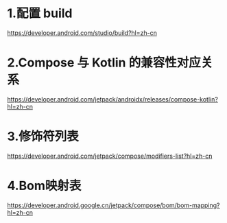 # 1.配置 build
https://developer.android.com/studio/build?hl=zh-cn</br>

# 2.Compose 与 Kotlin 的兼容性对应关系
https://developer.android.com/jetpack/androidx/releases/compose-kotlin?hl=zh-cn</br>

# 3.修饰符列表
https://developer.android.com/jetpack/compose/modifiers-list?hl=zh-cn</br>

# 4.Bom映射表
https://developer.android.google.cn/jetpack/compose/bom/bom-mapping?hl=zh-cn</br>